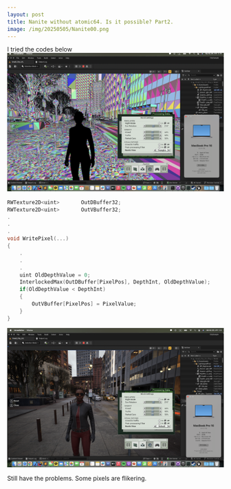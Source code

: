 ```yaml
---
layout: post
title: Nanite without atomic64. Is it possible? Part2.
image: /img/20250505/Nanite00.png
---
```


I tried the codes below
![TestScene0](/img/20250505/Nanite00.png)

```cpp
RWTexture2D<uint>		OutDBuffer32;
RWTexture2D<uint>		OutVBuffer32;
.
.
.
void WritePixel(...)
{
	.
	.
	.
	uint OldDepthValue = 0;
	InterlockedMax(OutDBuffer[PixelPos], DepthInt, OldDepthValue);
	if(OldDepthValue < DepthInt)
	{
		OutVBuffer[PixelPos] = PixelValue;
	}
}
```

![TestScene0](/img/20250505/Nanite01.png)

Still have the problems. Some pixels are flikering.

